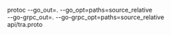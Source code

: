 protoc --go_out=. --go_opt=paths=source_relative \
    --go-grpc_out=. --go-grpc_opt=paths=source_relative \
    api/tra.proto
